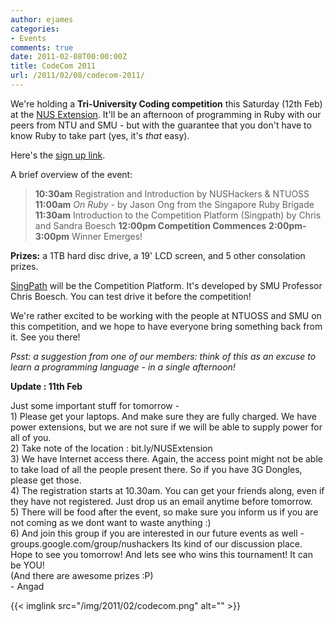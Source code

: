 ```yaml
---
author: ejames
categories:
- Events
comments: true
date: 2011-02-08T00:00:00Z
title: CodeCom 2011
url: /2011/02/08/codecom-2011/
---
```


We're holding a <strong>Tri-University Coding competition</strong> this Saturday (12th Feb) at the <a href="http://maps.google.com/maps?f=q&amp;source=s_q&amp;hl=en&amp;geocode=&amp;q=nus+extension+singapore&amp;aq=&amp;sll=37.0625,-95.677068&amp;sspn=38.144864,54.140625&amp;ie=UTF8&amp;hq=nus+extension&amp;hnear=Singapore&amp;ll=1.298732,103.844662&amp;spn=0.005889,0.006609&amp;z=17&amp;iwloc=A">NUS Extension</a>. It'll be an afternoon of programming in Ruby with our peers from NTU and SMU - but with the guarantee that you don't have to know Ruby to take part (yes, it's <em>that</em> easy).

Here's the <a href="https://spreadsheets.google.com/a/linuxnus.org/viewform?hl=en&amp;formkey=dFl0N0hKSDBUTnFIbFZxNTNKajJ3VlE6MQ&amp;ndplr=1#gid=0">sign up link</a>.

A brief overview of the event:
<blockquote><strong>10:30am</strong> Registration and Introduction by NUSHackers &amp; NTUOSS
<strong>11:00am</strong> <em>On Ruby</em> - by Jason Ong from the Singapore Ruby Brigade
<strong>11:30am</strong> Introduction to the Competition Platform (Singpath) by Chris and Sandra Boesch
<strong>12:00pm Competition Commences</strong>
<strong>2:00pm-3:00pm</strong> Winner Emerges!</blockquote>
<strong>Prizes:</strong> a 1TB hard disc drive, a 19' LCD screen, and 5 other consolation prizes.

<a href="http://www.singpath.com">SingPath</a> will be the Competition Platform. It's developed by SMU Professor Chris Boesch. You can test drive it before the competition!

We're rather excited to be working with the people at NTUOSS and SMU on this competition, and we hope to have everyone bring something back from it. See you there!

<em>Psst: a suggestion from one of our members: think of this as an excuse to learn a programming language - in a single afternoon!</em>

<strong>Update : 11th Feb </strong>

<strong> </strong>
<div id="_mcePaste">Just some important stuff for tomorrow -</div>
<div id="_mcePaste">1) Please get your laptops. And make sure they are fully charged. We have power extensions, but we are not sure if we will be able to supply power for all of you.</div>
<div id="_mcePaste">2) Take note of the location : bit.ly/NUSExtension</div>
<div id="_mcePaste">3) We have Internet access there. Again, the access point might not be able to take load of all the people present there. So if you have 3G Dongles, please get those.</div>
<div id="_mcePaste">4) The registration starts at 10.30am. You can get your friends along, even if they have not registered. Just drop us an email anytime before tomorrow.</div>
<div id="_mcePaste">5) There will be food after the event, so make sure you inform us if you are not coming as we dont want to waste anything :)</div>
<div id="_mcePaste">6) And join this group if you are interested in our future events as well - groups.google.com/group/nushackers Its kind of our discussion place.</div>
<div id="_mcePaste">Hope to see you tomorrow! And lets see who wins this tournament! It can be YOU!</div>
<div id="_mcePaste">(And there are awesome prizes :P)</div>
- Angad

{{< imglink src="/img/2011/02/codecom.png" alt="" >}}
